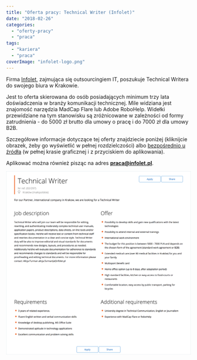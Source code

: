 ```yaml
---
title: "Oferta pracy: Technical Writer (Infolet)"
date: "2018-02-26"
categories: 
  - "oferty-pracy"
  - "praca"
tags: 
  - "kariera"
  - "praca"
coverImage: "infolet-logo.png"
---
```


Firma [Infolet](http://infolet.pl/), zajmująca się outsourcingiem IT, poszukuje Technical Writera do swojego biura w Krakowie.

Jest to oferta skierowana do osób posiadających minimum trzy lata doświadczenia w branży komunikacji technicznej. Mile widziana jest znajomość narzędzia MadCap Flare lub Adobe RoboHelp. Widełki przewidziane na tym stanowisku są zróżnicowane w zależności od formy zatrudnienia - do 5000 zł brutto dla umowy o pracę i do 7000 zł dla umowy B2B.

Szczegółowe informacje dotyczące tej oferty znajdziecie poniżej (kliknijcie obrazek, żeby go wyświetlić w pełnej rozdzielczości) albo [bezpośrednio u źródła](http://infolet.pl/oferty/?offer=911) (w pełnej krasie graficznej i z przyciskiem do aplikowania).

Aplikować można również pisząc na adres **[praca@infolet.pl](mailto:praca@infolet.pl)**.

[![](images/infolet_tech_writer.png)](http://techwriter.pl/wp-content/uploads/2018/02/infolet_tech_writer.png)
